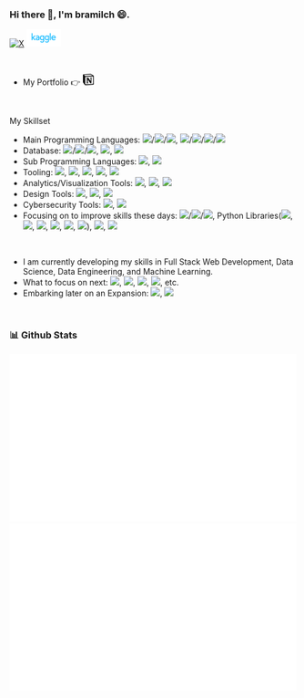 ### Hi there 👋, I'm bramilch 😄.
<a href='https://twitter.com/bramilch'><img alt="X" src="https://img.shields.io/badge/-black?style=flat&logo=X&logoColor=white" height='30px'/></a>
<a href='https://www.kaggle.com/bramilch/'><img alt="kaggle" src="https://github.com/bramilch/bramilch/blob/main/assets/kaggle_icon.svg" height='30px'/></a>

<br>

- My Portfolio 👉 <a href='https://www.notion.so/bramilch/bramilch-s-Portfolio-e113abbb507741ff8289e35c554bd587?pvs=4'><img alt="notion" src="https://github.com/bramilch/bramilch/blob/main/assets/Notion-logo.svg" height='20px'/></a>

<br>

My Skillset
- Main Programming Languages: <img src="https://img.shields.io/badge/Linux-black?style=flat&logo=Linux&logoColor=#FCC624"/>/<img src="https://img.shields.io/badge/Python-black?style=flat&logo=Python&logoColor=#3776AB"/>/<img src="https://img.shields.io/badge/java-black?style=flat&logo=OpenJDK&logoColor=#f89820">, <img src="https://img.shields.io/badge/HTML5-black?style=flat&logo=HTML5&logoColor=white">/<img src="https://img.shields.io/badge/CSS3-black?style=flat&logo=CSS3&logoColor=white">/<img src="https://img.shields.io/badge/JavaScript-black?style=flat&logo=Javascript&logoColor=yellow"/>/<img src="https://img.shields.io/badge/React-black?style=flat&logo=React&logoColor=white">
- Database: <img src="https://img.shields.io/badge/MySQL-black?style=flat&logo=MySQL&logoColor=#4479A1"/>/<img src="https://img.shields.io/badge/PostgreSQL-black?style=flat&logo=postgresql&logoColor=#4169E1"/>/<img src="https://img.shields.io/badge/MariaDB-black?style=flat&logo=mariadb&logoColor=#003545"/>, <img src="https://img.shields.io/badge/MongoDB-black?style=flat&logo=mongodb&logoColor=#47A248"/>, <img src="https://img.shields.io/badge/Redis-black?style=flat&logo=redis&logoColor=#FF4438"/>
- Sub Programming Languages: <img src="https://img.shields.io/badge/-black?style=flat&logo=C&logoColor=#A8B9CC"/>, <img src="https://img.shields.io/badge/-black?style=flat&logo=r&logoColor=#276DC3"/>
- Tooling: <img src="https://img.shields.io/badge/Docker-black?style=flat&logo=docker&logoColor=#2496ED">, <img src="https://img.shields.io/badge/Apache Kafka-black?style=flat&logo=Apache Kafka&logoColor=#231F20">, <img src="https://img.shields.io/badge/Airflow-black?style=flat&logo=apacheairflow&logoColor=#017CEE"/>, <img src="https://img.shields.io/badge/Kubernetes-black?style=flat&logo=kubernetes&logoColor=#326CE5">, <img src="https://img.shields.io/badge/Apache Spark-black?style=flat&logo=apachespark&logoColor=#E25A1C"/>
- Analytics/Visualization Tools: <img src="https://img.shields.io/badge/Tableau-black?style=flat&logo=Tableau&logoColor=#E97627"/>, <img src="https://img.shields.io/badge/BigQuery-black?style=flat&logo=googlebigquery&logoColor=#669DF6"/>, <img src="https://img.shields.io/badge/Google Analytics 4-black?style=flat&logo=googleanalytics&logoColor=#E37400"/>
- Design Tools: <img src="https://img.shields.io/badge/Figma-black?style=flat&logo=figma&logoColor=#F24E1E"/>, <img src="https://img.shields.io/badge/Adobe Illustrator-black?style=flat&logo=adobeillustrator&logoColor=#FF9A00"/>, <img src="https://img.shields.io/badge/Adobe Photoshop-black?style=flat&logo=adobephotoshop&logoColor=#31A8FF"/>
- Cybersecurity Tools: <img src="https://img.shields.io/badge/Parrot OS-black?style=flat&logo=parrotsecurity&logoColor=white"/>, <img src="https://img.shields.io/badge/Kali_Linux-black?style=flat&logo=KaliLinux&logoColor=white"/>
- Focusing on to improve skills these days: <img src="https://img.shields.io/badge/JavaScript-black?style=flat&logo=Javascript&logoColor=yellow"/>/<img src="https://img.shields.io/badge/React-black?style=flat&logo=React&logoColor=white">/<img src="https://img.shields.io/badge/TypeScript-black?style=flat&logo=TypeScript&logoColor=#3178C6"/>, Python Libraries(<img src="https://img.shields.io/badge/Pandas-black?style=flat&logo=Pandas&logoColor=purple"/>, <img src="https://img.shields.io/badge/NumPy-black?style=flat&logo=NumPy&logoColor=blue"/>, <img src="https://img.shields.io/badge/scikit--learn-black?style=flat&logo=scikit-learn&logoColor=#013243"/>, <img src="https://img.shields.io/badge/Matplotlib-black?style=flat"/>, <img src="https://img.shields.io/badge/seaborn-black?style=flat"/>, <img src="https://img.shields.io/badge/SciPy-black?style=flat&logo=SciPy&logoColor=#8CAAE6"/>), <img src="https://img.shields.io/badge/Spring-black?style=flat&logo=Spring&logoColor=#6DB33F"/>, <img src="https://img.shields.io/badge/Django-black?style=flat&logo=Django&logoColor=darkgreen"/>

<br>

- I am currently developing my skills in Full Stack Web Development, Data Science, Data Engineering, and Machine Learning.
- What to focus on next: <img src="https://img.shields.io/badge/PyTorch-black?style=flat&logo=PyTorch&logoColor=#EE4C2C"/>, <img src="https://img.shields.io/badge/Firebase-black?style=flat&logo=firebase&logoColor=#FFCA28"/>, <img src="https://img.shields.io/badge/Keras-black?style=flat&logo=Keras&logoColor=darkred"/>, <img src="https://img.shields.io/badge/scala-black?style=flat&logo=scala&logoColor=#DC322F"/>, etc.
- Embarking later on an Expansion: <img src="https://img.shields.io/badge/C++-black?style=flat&logo=cplusplus&logoColor=#00599C"/>, <img src="https://img.shields.io/badge/Rust-black?style=flat&logo=Rust&logoColor=#000000"/>

<br>

### 📊 Github Stats
<a href='https://github.com/bramilch/github-stats-transparent'>
  
![Stats Overview](https://github.com/bramilch/github-stats-transparent/blob/output/generated/overview.svg)
![Most Used Languages](https://github.com/bramilch/github-stats-transparent/blob/output/generated/languages.svg)

</a>

<!--
**bramilch/bramilch** is a ✨ _special_ ✨ repository because its `README.md` (this file) appears on your GitHub profile.

Here are some ideas to get you started:

- 🔭 I’m currently working on ...
- 🌱 I’m currently learning ...
- 👯 I’m looking to collaborate on ...
- 🤔 I’m looking for help with ...
- 💬 Ask me about ...
- 📫 How to reach me: ...
- 😄 Pronouns: ...
- ⚡ Fun fact: ...
-->
